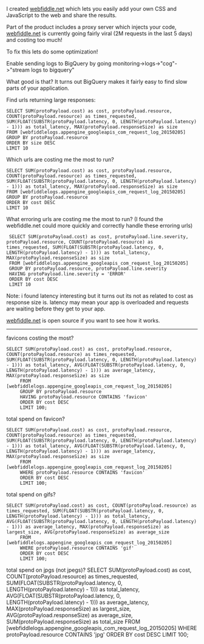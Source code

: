 
I created [webfiddle.net](http://webfiddle.net) which lets you easily add your own CSS and JavaScript to the web and share the results.

Part of the product includes a proxy server which injects your code, [webfiddle.net](http://webfiddle.net) is currently going fairly viral (2M requests in the last 5 days) and costing too much!

To fix this lets do some optimization!

Enable sending logs to BigQuery by going monitoring->logs->"cog"->"stream logs to bigquery"

What good is that?
It turns out BigQuery makes it fairly easy to find slow parts of your application.

Find urls returning large responses:

    SELECT SUM(protoPayload.cost) as cost, protoPayload.resource, COUNT(protoPayload.resource) as times_requested, SUM(FLOAT(SUBSTR(protoPayload.latency, 0, LENGTH(protoPayload.latency) - 1))) as total_latency, MAX(protoPayload.responseSize) as size 
    FROM [webfiddlelogs.appengine_googleapis_com_request_log_20150205] 
    GROUP BY protoPayload.resource 
    ORDER BY size DESC 
    LIMIT 10

Which urls are costing me the most to run?

    SELECT SUM(protoPayload.cost) as cost, protoPayload.resource, COUNT(protoPayload.resource) as times_requested, SUM(FLOAT(SUBSTR(protoPayload.latency, 0, LENGTH(protoPayload.latency) - 1))) as total_latency, MAX(protoPayload.responseSize) as size 
    FROM [webfiddlelogs.appengine_googleapis_com_request_log_20150205] 
    GROUP BY protoPayload.resource 
    ORDER BY cost DESC 
    LIMIT 10
    

What erroring urls are costing me the most to run? 
(I found the webfiddle.net could more quickly and correctly handle these erroring urls)

     SELECT SUM(protoPayload.cost) as cost, protoPayload.line.severity, protoPayload.resource, COUNT(protoPayload.resource) as times_requested, SUM(FLOAT(SUBSTR(protoPayload.latency, 0, LENGTH(protoPayload.latency) - 1))) as total_latency, MAX(protoPayload.responseSize) as size 
     FROM [webfiddlelogs.appengine_googleapis_com_request_log_20150205] 
     GROUP BY protoPayload.resource, protoPayload.line.severity 
     HAVING protoPayload.line.severity = 'ERROR'
     ORDER BY cost DESC 
     LIMIT 10   



Note: i found latency interesting but it turns out its not as related to cost as response size is.
latency may mean your app is overloaded and requests are waiting before they get to your app.

[webfiddle.net](http://webfiddle.net) is open source if you want to see how it works.


-------

favicons costing the most?

    SELECT SUM(protoPayload.cost) as cost, protoPayload.resource, COUNT(protoPayload.resource) as times_requested, SUM(FLOAT(SUBSTR(protoPayload.latency, 0, LENGTH(protoPayload.latency) - 1))) as total_latency, AVG(FLOAT(SUBSTR(protoPayload.latency, 0, LENGTH(protoPayload.latency) - 1))) as average_latency, MAX(protoPayload.responseSize) as size 
         FROM [webfiddlelogs.appengine_googleapis_com_request_log_20150205] 
         GROUP BY protoPayload.resource
         HAVING protoPayload.resource CONTAINS 'favicon'
         ORDER BY cost DESC 
         LIMIT 100;
         
total spend on favicon?

    SELECT SUM(protoPayload.cost) as cost, protoPayload.resource, COUNT(protoPayload.resource) as times_requested, SUM(FLOAT(SUBSTR(protoPayload.latency, 0, LENGTH(protoPayload.latency) - 1))) as total_latency, AVG(FLOAT(SUBSTR(protoPayload.latency, 0, LENGTH(protoPayload.latency) - 1))) as average_latency, MAX(protoPayload.responseSize) as size 
         FROM [webfiddlelogs.appengine_googleapis_com_request_log_20150205] 
         WHERE protoPayload.resource CONTAINS 'favicon'
         ORDER BY cost DESC 
         LIMIT 100;
total spend on gifs?

    SELECT SUM(protoPayload.cost) as cost, COUNT(protoPayload.resource) as times_requested, SUM(FLOAT(SUBSTR(protoPayload.latency, 0, LENGTH(protoPayload.latency) - 1))) as total_latency, AVG(FLOAT(SUBSTR(protoPayload.latency, 0, LENGTH(protoPayload.latency) - 1))) as average_latency, MAX(protoPayload.responseSize) as largest_size, AVG(protoPayload.responseSize) as average_size 
         FROM [webfiddlelogs.appengine_googleapis_com_request_log_20150205] 
         WHERE protoPayload.resource CONTAINS 'gif'
         ORDER BY cost DESC 
         LIMIT 100;
         
total spend on jpgs (not jpegs)?
    SELECT SUM(protoPayload.cost) as cost, COUNT(protoPayload.resource) as times_requested, SUM(FLOAT(SUBSTR(protoPayload.latency, 0, LENGTH(protoPayload.latency) - 1))) as total_latency, AVG(FLOAT(SUBSTR(protoPayload.latency, 0, LENGTH(protoPayload.latency) - 1))) as average_latency, MAX(protoPayload.responseSize) as largest_size, AVG(protoPayload.responseSize) as average_size, SUM(protoPayload.responseSize) as total_size 
         FROM [webfiddlelogs.appengine_googleapis_com_request_log_20150205] 
         WHERE protoPayload.resource CONTAINS 'jpg'
         ORDER BY cost DESC 
         LIMIT 100;
